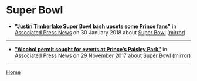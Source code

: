 # Super Bowl

 - [**"Justin Timberlake Super Bowl bash upsets some Prince fans"**](https://www.apnews.com/06f3c57285d142b4968a920090c3afe8) in [Associated Press News](https://www.apnews.com/) on 30 January 2018 about [Super Bowl](../../topics/super-bowl/index.md) ([mirror](https://web.archive.org/web/*/https://www.apnews.com/06f3c57285d142b4968a920090c3afe8))

----

 - [**"Alcohol permit sought for events at Prince’s Paisley Park"**](https://www.apnews.com/cd4a980b1fcb4c82aeb268b53dba06dc) in [Associated Press News](https://www.apnews.com/) on 29 November 2017 about [Super Bowl](../../topics/super-bowl/index.md) ([mirror](https://web.archive.org/web/*/https://www.apnews.com/cd4a980b1fcb4c82aeb268b53dba06dc))

----

[Home](../)
